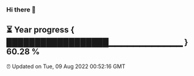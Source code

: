 ### Hi there 👋
⏳ Year progress { ██████████████████▁▁▁▁▁▁▁▁▁▁▁▁ } 60.28 %
---
⏰ Updated on Tue, 09 Aug 2022 00:52:16 GMT

